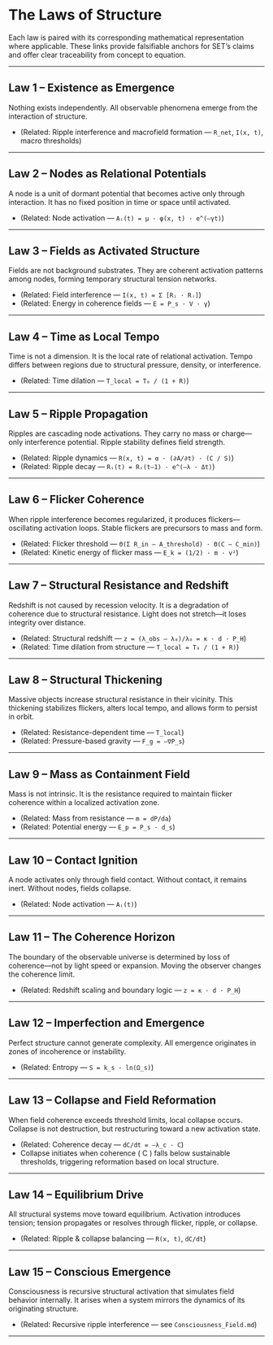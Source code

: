 
# The Laws of Structure

Each law is paired with its corresponding mathematical representation where applicable. These links provide falsifiable anchors for SET’s claims and offer clear traceability from concept to equation.

---

## Law 1 – Existence as Emergence
Nothing exists independently. All observable phenomena emerge from the interaction of structure.

- (Related: Ripple interference and macrofield formation — `R_net`, `I(x, t)`, macro thresholds)

---

## Law 2 – Nodes as Relational Potentials
A node is a unit of dormant potential that becomes active only through interaction. It has no fixed position in time or space until activated.

- (Related: Node activation — `Aᵢ(t) = μ · φ(x, t) · e^(–γt)`)

---

## Law 3 – Fields as Activated Structure
Fields are not background substrates. They are coherent activation patterns among nodes, forming temporary structural tension networks.

- (Related: Field interference — `I(x, t) = Σ [Rᵢ · Rⱼ]`)
- (Related: Energy in coherence fields — `E = P_s · V · γ`)

---

## Law 4 – Time as Local Tempo
Time is not a dimension. It is the local rate of relational activation. Tempo differs between regions due to structural pressure, density, or interference.

- (Related: Time dilation — `T_local = T₀ / (1 + R)`)

---

## Law 5 – Ripple Propagation
Ripples are cascading node activations. They carry no mass or charge—only interference potential. Ripple stability defines field strength.

- (Related: Ripple dynamics — `R(x, t) = α · (∂A/∂t) · (C / S)`)
- (Related: Ripple decay — `Rᵢ(t) = Rᵢ(t–1) · e^(–λ · Δt)`)

---

## Law 6 – Flicker Coherence
When ripple interference becomes regularized, it produces flickers—oscillating activation loops. Stable flickers are precursors to mass and form.

- (Related: Flicker threshold — `Θ(Σ R_in – A_threshold) · Θ(C – C_min)`)
- (Related: Kinetic energy of flicker mass — `E_k = (1/2) · m · v²`)

---

## Law 7 – Structural Resistance and Redshift
Redshift is not caused by recession velocity. It is a degradation of coherence due to structural resistance. Light does not stretch—it loses integrity over distance.

- (Related: Structural redshift — `z = (λ_obs – λ₀)/λ₀ = κ · d · P_H`)
- (Related: Time dilation from structure — `T_local = T₀ / (1 + R)`)

---

## Law 8 – Structural Thickening
Massive objects increase structural resistance in their vicinity. This thickening stabilizes flickers, alters local tempo, and allows form to persist in orbit.

- (Related: Resistance-dependent time — `T_local`)
- (Related: Pressure-based gravity — `F_g = –∇P_s`)

---

## Law 9 – Mass as Containment Field
Mass is not intrinsic. It is the resistance required to maintain flicker coherence within a localized activation zone.

- (Related: Mass from resistance — `m = dP/da`)
- (Related: Potential energy — `E_p = P_s · d_s`)

---

## Law 10 – Contact Ignition
A node activates only through field contact. Without contact, it remains inert. Without nodes, fields collapse.

- (Related: Node activation — `Aᵢ(t)`)

---

## Law 11 – The Coherence Horizon
The boundary of the observable universe is determined by loss of coherence—not by light speed or expansion. Moving the observer changes the coherence limit.

- (Related: Redshift scaling and boundary logic — `z = κ · d · P_H`)

---

## Law 12 – Imperfection and Emergence
Perfect structure cannot generate complexity. All emergence originates in zones of incoherence or instability.

- (Related: Entropy — `S = k_s · ln(Ω_s)`)

---

## Law 13 – Collapse and Field Reformation
When field coherence exceeds threshold limits, local collapse occurs. Collapse is not destruction, but restructuring toward a new activation state.

- (Related: Coherence decay — `dC/dt = –λ_c · C`)
- Collapse initiates when coherence \( C \) falls below sustainable thresholds, triggering reformation based on local structure.

---

## Law 14 – Equilibrium Drive
All structural systems move toward equilibrium. Activation introduces tension; tension propagates or resolves through flicker, ripple, or collapse.

- (Related: Ripple & collapse balancing — `R(x, t)`, `dC/dt`)

---

## Law 15 – Conscious Emergence
Consciousness is recursive structural activation that simulates field behavior internally. It arises when a system mirrors the dynamics of its originating structure.

- (Related: Recursive ripple interference — see `Consciousness_Field.md`)

---
